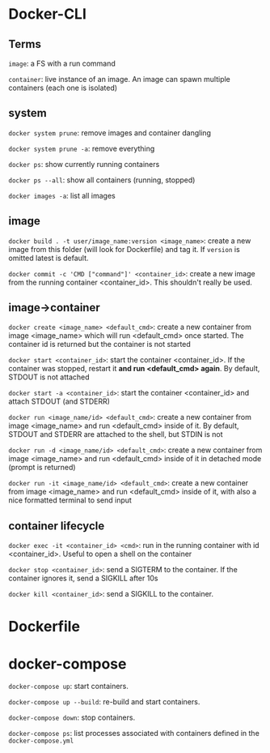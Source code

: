 # Docker-CLI

## Terms

`image`:  a FS with a run command

`container`: live instance of an image. An image can spawn multiple containers (each one is isolated) 

## system
`docker system prune`: remove images and container dangling

`docker system prune -a`: remove everything
 
`docker ps`: show currently running containers
 
`docker ps --all`: show all containers (running, stopped)
 
`docker images -a`: list all images 
 
 ## image
 `docker build . -t user/image_name:version <image_name>`: create a new image from this folder (will look for Dockerfile) and tag it. If `version` is omitted latest is default.
 
`docker commit -c 'CMD ["command"]' <container_id>`: create a new image from the running container <container_id>. This shouldn't really be used.
 
 ## image->container
 
 `docker create <image_name> <default_cmd>`: create a new container from image <image_name> which will run <default_cmd> once started. The container id is returned but the container is not started
 
 `docker start <container_id>`: start the container <container_id>. If the container was stopped, restart it **and run <default_cmd> again**. By default, STDOUT is not attached
 
 `docker start -a <container_id>`: start the container <container_id> and attach STDOUT (and STDERR)
  
 
 `docker run <image_name/id> <default_cmd>`: create a new container from image <image_name> and run <default_cmd> inside of it. By default, STDOUT and STDERR are attached to the shell, but STDIN is not
 
 `docker run -d <image_name/id> <default_cmd>`: create a new container from image <image_name> and run <default_cmd> inside of it in detached mode (prompt is returned)
 
 
 `docker run -it <image_name/id> <default_cmd>`: create a new container from image <image_name> and run <default_cmd> inside of it, with also a nice formatted terminal to send input
 
 ## container lifecycle
 
 `docker exec -it <container_id> <cmd>`: run <cmd> in the running container with id <container_id>. Useful to open a shell on the container 
 
 `docker stop <container_id>`: send a SIGTERM to the container. If the container ignores it, send a SIGKILL after 10s
 
 `docker kill <container_id>`: send a SIGKILL to the container.
 
 # Dockerfile
 
 
 # docker-compose
 
`docker-compose up`: start containers.
 
`docker-compose up --build`: re-build and start containers.

`docker-compose down`: stop containers.

`docker-compose ps`: list processes associated with containers defined in the `docker-compose.yml`


